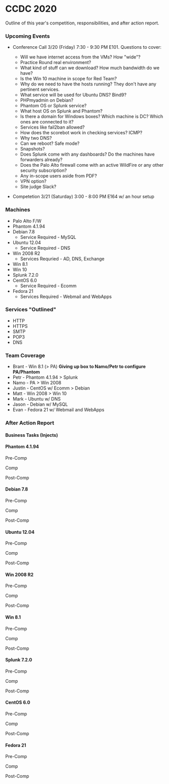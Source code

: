# CCDC 2020

Outline of this year's competition, responsibilities, and after action report.

### Upcoming Events
- Conference Call 3/20 (Friday) 7:30 - 9:30 PM E101. Questions to cover:
  - Will we have internet access from the VMs? How "wide"?
  - Practice Round real environment?
  - What kind of stuff can we download? How much bandwidth do we have?
  - Is the Win 10 machine in scope for Red Team?
  - Why do we need to have the hosts running? They don't have any pertinent services.
  - What service will be used for Ubuntu DNS? Bind9?
  - PHPmyadmin on Debian?
  - Phantom OS or Splunk service?
  - What host OS on Splunk and Phantom?
  - Is there a domain for Windows boxes? Which machine is DC? Which ones are connected to it?
  - Services like fail2ban allowed?
  - How does the scorebot work in checking services? ICMP?
  - Why two DNS?
  - Can we reboot? Safe mode?
  - Snapshots?
  - Does Splunk come with any dashboards? Do the machines have forwarders already?
  - Does the Palo Alto firewall come with an active WildFire or any other security subscription?
  - Any in-scope users aside from PDF?
  - VPN option?
  - Site judge Slack?

- Competetion 3/21 (Saturday) 3:00 - 8:00 PM E164 w/ an hour setup

### Machines

- Palo Alto F/W
- Phantom 4.1.94
- Debian 7.8
  - Service Required - MySQL
- Ubuntu 12.04
  - Service Required - DNS
- Win 2008 R2
  - Services Requried - AD, DNS, Exchange
- Win 8.1
- Win 10
- Splunk 7.2.0
- CentOS 6.0
  - Service Required - Ecomm
- Fedora 21
  - Services Required - Webmail and WebApps

### Services "Outlined"
- HTTP
- HTTPS
- SMTP
- POP3
- DNS

### Team Coverage
- Brant - Win 8.1 (> PA) **Giving up box to Namo/Petr to configure PA/Phantom**
- Petr - Phantom 4.1.94 > Splunk
- Namo - PA > Win 2008
- Justin - CentOS w/ Ecomm > Debian
- Matt - Win 2008 > Win 10
- Mark - Ubuntu w/ DNS
- Jason - Debian w/ MySQL
- Evan - Fedora 21 w/ Webmail and WebApps

### After Action Report

#### Business Tasks (Injects)

#### Phantom 4.1.94
Pre-Comp


Comp


Post-Comp


#### Debian 7.8
Pre-Comp


Comp


Post-Comp

#### Ubuntu 12.04
Pre-Comp


Comp


Post-Comp

#### Win 2008 R2
Pre-Comp


Comp


Post-Comp

#### Win 8.1
Pre-Comp


Comp


Post-Comp

#### Splunk 7.2.0
Pre-Comp


Comp


Post-Comp

#### CentOS 6.0
Pre-Comp


Comp


Post-Comp

#### Fedora 21
Pre-Comp


Comp


Post-Comp

